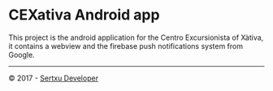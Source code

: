 # CEXativa Android app

This project is the android application for the Centro Excursionista of Xàtiva, it contains a webview and the firebase push notifications system from Google.

---
© 2017 - [Sertxu Developer](https://www.sertxudeveloper.com)

